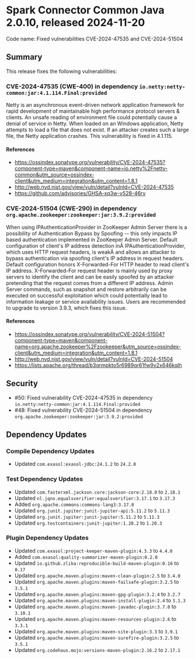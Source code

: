 # Spark Connector Common Java 2.0.10, released 2024-11-20

Code name: Fixed vulnerabilities CVE-2024-47535 and CVE-2024-51504

## Summary

This release fixes the following vulnerabilities:

### CVE-2024-47535 (CWE-400) in dependency `io.netty:netty-common:jar:4.1.114.Final:provided`
Netty is an asynchronous event-driven network application framework for rapid development of maintainable high performance protocol servers & clients. An unsafe reading of environment file could potentially cause a denial of service in Netty. When loaded on an Windows application, Netty attempts to load a file that does not exist. If an attacker creates such a large file, the Netty application crashes. This vulnerability is fixed in 4.1.115.
#### References
* https://ossindex.sonatype.org/vulnerability/CVE-2024-47535?component-type=maven&component-name=io.netty%2Fnetty-common&utm_source=ossindex-client&utm_medium=integration&utm_content=1.8.1
* http://web.nvd.nist.gov/view/vuln/detail?vulnId=CVE-2024-47535
* https://github.com/advisories/GHSA-xq3w-v528-46rv
### CVE-2024-51504 (CWE-290) in dependency `org.apache.zookeeper:zookeeper:jar:3.9.2:provided`
When using IPAuthenticationProvider in ZooKeeper Admin Server there is a possibility of Authentication Bypass by Spoofing -- this only impacts IP based authentication implemented in ZooKeeper Admin Server. Default configuration of client's IP address detection inÂ IPAuthenticationProvider, which uses HTTP request headers, is weakÂ and allows an attacker to bypass authentication via spoofing client's IP address in request headers. Default configuration honors X-Forwarded-For HTTP header to read client's IP address. X-Forwarded-For request header is mainly used by proxy servers to identify the client and can be easily spoofed by an attacker pretending that the request comes from a different IP address. Admin Server commands, such as snapshot and restore arbitrarily can be executed on successful exploitation which could potentially lead to information leakage or service availability issues. Users are recommended to upgrade to version 3.9.3, which fixes this issue.
#### References
* https://ossindex.sonatype.org/vulnerability/CVE-2024-51504?component-type=maven&component-name=org.apache.zookeeper%2Fzookeeper&utm_source=ossindex-client&utm_medium=integration&utm_content=1.8.1
* http://web.nvd.nist.gov/view/vuln/detail?vulnId=CVE-2024-51504
* https://lists.apache.org/thread/b3qrmpkto5r6989qr61fw9y2x646kqlh

## Security

* #50: Fixed vulnerability CVE-2024-47535 in dependency `io.netty:netty-common:jar:4.1.114.Final:provided`
* #48: Fixed vulnerability CVE-2024-51504 in dependency `org.apache.zookeeper:zookeeper:jar:3.9.2:provided`

## Dependency Updates

### Compile Dependency Updates

* Updated `com.exasol:exasol-jdbc:24.1.2` to `24.2.0`

### Test Dependency Updates

* Updated `com.fasterxml.jackson.core:jackson-core:2.18.0` to `2.18.1`
* Updated `nl.jqno.equalsverifier:equalsverifier:3.17.1` to `3.17.3`
* Added `org.apache.commons:commons-lang3:3.17.0`
* Updated `org.junit.jupiter:junit-jupiter-api:5.11.2` to `5.11.3`
* Updated `org.junit.jupiter:junit-jupiter:5.11.2` to `5.11.3`
* Updated `org.testcontainers:junit-jupiter:1.20.2` to `1.20.3`

### Plugin Dependency Updates

* Updated `com.exasol:project-keeper-maven-plugin:4.3.3` to `4.4.0`
* Added `com.exasol:quality-summarizer-maven-plugin:0.2.0`
* Updated `io.github.zlika:reproducible-build-maven-plugin:0.16` to `0.17`
* Updated `org.apache.maven.plugins:maven-clean-plugin:2.5` to `3.4.0`
* Updated `org.apache.maven.plugins:maven-failsafe-plugin:3.2.5` to `3.5.1`
* Updated `org.apache.maven.plugins:maven-gpg-plugin:3.2.4` to `3.2.7`
* Updated `org.apache.maven.plugins:maven-install-plugin:2.4` to `3.1.3`
* Updated `org.apache.maven.plugins:maven-javadoc-plugin:3.7.0` to `3.10.1`
* Updated `org.apache.maven.plugins:maven-resources-plugin:2.6` to `3.3.1`
* Updated `org.apache.maven.plugins:maven-site-plugin:3.3` to `3.9.1`
* Updated `org.apache.maven.plugins:maven-surefire-plugin:3.2.5` to `3.5.1`
* Updated `org.codehaus.mojo:versions-maven-plugin:2.16.2` to `2.17.1`
